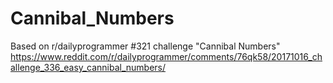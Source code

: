 # Cannibal_Numbers
Based on r/dailyprogrammer #321 challenge "Cannibal Numbers"
https://www.reddit.com/r/dailyprogrammer/comments/76qk58/20171016_challenge_336_easy_cannibal_numbers/
